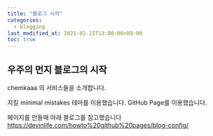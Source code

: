 ```yaml
---
title: "블로그 시작"
categories: 
  - blogging
last_modified_at: 2021-02-15T13:00:00+09:00
toc: true
---
```


## 우주의 먼지 블로그의 시작

chemkaaa 의 서비스들을 소개합니다.
  
지킬 minimal mistakes 테마를 이용했습니다.
GitHub Page를 이용했습니다.

페이지를 만들때 아래 블로그를 참고했습니다
<https://devinlife.com/howto%20github%20pages/blog-config/>